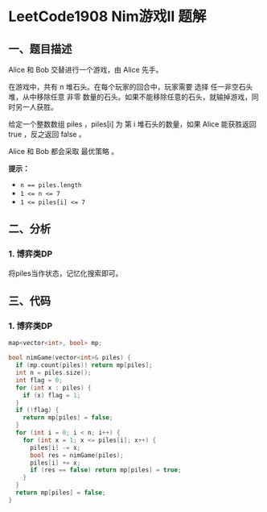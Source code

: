 # LeetCode1908 Nim游戏II 题解

## 一、题目描述

Alice 和 Bob 交替进行一个游戏，由 Alice 先手。

在游戏中，共有 n 堆石头。在每个玩家的回合中，玩家需要 选择 任一非空石头堆，从中移除任意 非零 数量的石头。如果不能移除任意的石头，就输掉游戏，同时另一人获胜。

给定一个整数数组 piles ，piles[i] 为 第 i 堆石头的数量，如果 Alice 能获胜返回 true ，反之返回 false 。

Alice 和 Bob 都会采取 最优策略 。

**提示：**

- `n == piles.length`
- `1 <= n <= 7`
- `1 <= piles[i] <= 7`



## 二、分析

### 1. 博弈类DP

将piles当作状态，记忆化搜索即可。



## 三、代码

### 1. 博弈类DP

```c++
map<vector<int>, bool> mp;

bool nimGame(vector<int>& piles) {
  if (mp.count(piles)) return mp[piles];
  int n = piles.size();
  int flag = 0;
  for (int x : piles) {
    if (x) flag = 1;
  }
  if (!flag) {
    return mp[piles] = false;
  }
  for (int i = 0; i < n; i++) {
    for (int x = 1; x <= piles[i]; x++) {
      piles[i] -= x;
      bool res = nimGame(piles);
      piles[i] += x;
      if (res == false) return mp[piles] = true;
    }
  }
  return mp[piles] = false;
}
```

